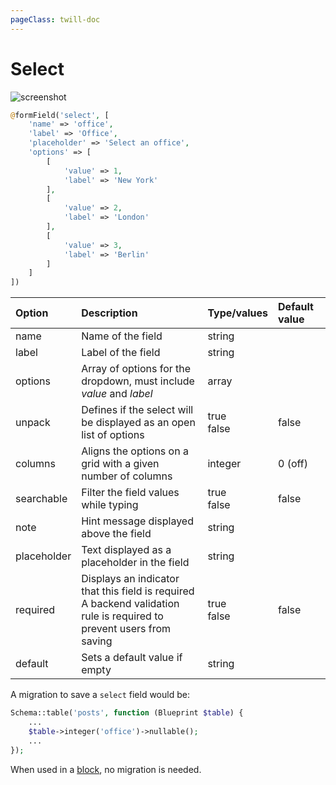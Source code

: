 ```yaml
---
pageClass: twill-doc
---
```


# Select

![screenshot](/docs/_media/select.png)

```php
@formField('select', [
    'name' => 'office',
    'label' => 'Office',
    'placeholder' => 'Select an office',
    'options' => [
        [
            'value' => 1,
            'label' => 'New York'
        ],
        [
            'value' => 2,
            'label' => 'London'
        ],
        [
            'value' => 3,
            'label' => 'Berlin'
        ]
    ]
])
```

| Option      | Description                                                  | Type/values     | Default value |
| :---------- | :----------------------------------------------------------- | :-------------- | :------------ |
| name        | Name of the field                                            | string          |               |
| label       | Label of the field                                           | string          |               |
| options     | Array of options for the dropdown, must include _value_ and _label_ | array          |               |
| unpack      | Defines if the select will be displayed as an open list of options | true<br/>false  | false         |
| columns     | Aligns the options on a grid with a given number of columns  | integer         | 0 (off)       |
| searchable  | Filter the field values while typing                         | true<br/>false  | false         |
| note        | Hint message displayed above the field                       | string          |               |
| placeholder | Text displayed as a placeholder in the field                 | string          |               |
| required    | Displays an indicator that this field is required<br/>A backend validation rule is required to prevent users from saving | true<br/>false  | false         |
| default     |	Sets a default value if empty	      	                       | string          |               |

A migration to save a `select` field would be:

```php
Schema::table('posts', function (Blueprint $table) {
    ...
    $table->integer('office')->nullable();
    ...
});
```

When used in a [block](/block-editor/creating-a-block-editor.html), no migration is needed.
